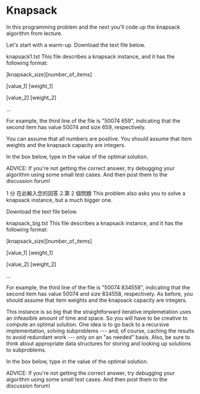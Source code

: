 # Knapsack

In this programming problem and the next you'll code up the knapsack algorithm from lecture.

Let's start with a warm-up. Download the text file below.

knapsack1.txt
This file describes a knapsack instance, and it has the following format:

[knapsack_size][number_of_items]

[value_1] [weight_1]

[value_2] [weight_2]

...

For example, the third line of the file is "50074 659", indicating that the second item has value 50074 and size 659, respectively.

You can assume that all numbers are positive. You should assume that item weights and the knapsack capacity are integers.

In the box below, type in the value of the optimal solution.

ADVICE: If you're not getting the correct answer, try debugging your algorithm using some small test cases. And then post them to the discussion forum!

1 分
在此輸入您的回答
2.第 2 個問題
This problem also asks you to solve a knapsack instance, but a much bigger one.

Download the text file below.

knapsack_big.txt
This file describes a knapsack instance, and it has the following format:

[knapsack_size][number_of_items]

[value_1] [weight_1]

[value_2] [weight_2]

...

For example, the third line of the file is "50074 834558", indicating that the second item has value 50074 and size 834558, respectively. As before, you should assume that item weights and the knapsack capacity are integers.

This instance is so big that the straightforward iterative implemetation uses an infeasible amount of time and space. So you will have to be creative to compute an optimal solution. One idea is to go back to a recursive implementation, solving subproblems --- and, of course, caching the results to avoid redundant work --- only on an "as needed" basis. Also, be sure to think about appropriate data structures for storing and looking up solutions to subproblems.

In the box below, type in the value of the optimal solution.

ADVICE: If you're not getting the correct answer, try debugging your algorithm using some small test cases. And then post them to the discussion forum!
